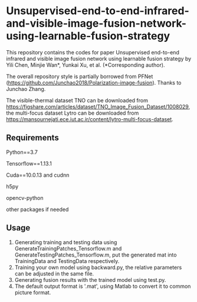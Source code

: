 # Unsupervised-end-to-end-infrared-and-visible-image-fusion-network-using-learnable-fusion-strategy
This repository contains the codes for paper Unsupervised end-to-end infrared and visible image fusion network using learnable fusion strategy by Yili Chen, Minjie Wan*, Yunkai Xu, et al. (*Corresponding author).

The overall repository style is partially borrowed from PFNet (https://github.com/Junchao2018/Polarization-image-fusion). Thanks to Junchao Zhang.

The visible-thermal dataset TNO can be downloaded from https://figshare.com/articles/dataset/TNO_Image_Fusion_Dataset/1008029, the multi-focus dataset Lytro can be downloaded from https://mansournejati.ece.iut.ac.ir/content/lytro-multi-focus-dataset.
## Requirements
Python==3.7

Tensorflow==1.13.1

Cuda==10.0.13 and cudnn

h5py

opencv-python

other packages if needed
## Usage
1. Generating training and testing data using GenerateTrainingPatches_Tensorflow.m and GenerateTestingPatches_Tensorflow.m, put the generated mat into TrainingData and TestingData respectively.
2. Training your own model using backward.py, the relative parameters can be adjusted in the same file.
3. Generating fusion results with the trained model using test.py.
4. The default output format is '.mat', using Matlab to convert it to common picture format.
